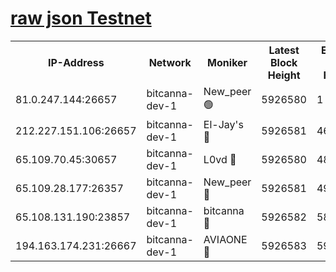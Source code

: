 [raw json Testnet](https://rpc-check.bcat.stavr.tech/bcat/rpc-bcat-result.json)
=


<table><tr><th>IP-Address</th><th>Network</th><th>Moniker</th><th>Latest Block Height</th><th>Earliest Block Height</th><th>Catching Up</th><th>Tx Index</th><th>Voting Power</th><th>Scan Time</th></tr><tr><td>81.0.247.144:26657</td><td>bitcanna-dev-1</td><td>New_peer 🟢</td><td>5926580</td><td>1</td><td>False</td><td>on</td><td>0</td><td>2024-01-11T10:04:31.438969834UTC</td></tr><tr><td>212.227.151.106:26657</td><td>bitcanna-dev-1</td><td>El-Jay's 🔴</td><td>5926581</td><td>4670391</td><td>False</td><td>on</td><td>2218164</td><td>2024-01-11T10:04:38.166415452UTC</td></tr><tr><td>65.109.70.45:30657</td><td>bitcanna-dev-1</td><td>L0vd 🔴</td><td>5926580</td><td>4828155</td><td>False</td><td>on</td><td>7920</td><td>2024-01-11T10:04:31.800727281UTC</td></tr><tr><td>65.109.28.177:26357</td><td>bitcanna-dev-1</td><td>New_peer 🔴</td><td>5926581</td><td>4952911</td><td>False</td><td>on</td><td>2237067</td><td>2024-01-11T10:04:38.522498344UTC</td></tr><tr><td>65.108.131.190:23857</td><td>bitcanna-dev-1</td><td>bitcanna 🔴</td><td>5926582</td><td>5826582</td><td>False</td><td>off</td><td>82368</td><td>2024-01-11T10:04:38.881449952UTC</td></tr><tr><td>194.163.174.231:26667</td><td>bitcanna-dev-1</td><td>AVIAONE 🔴</td><td>5926583</td><td>5919631</td><td>False</td><td>on</td><td>1949865</td><td>2024-01-11T10:04:45.277829661UTC</td></tr></table>